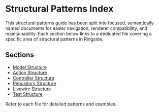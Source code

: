 # Structural Patterns Index

This structural patterns guide has been split into focused, semantically named documents for easier navigation, renderer compatibility, and maintainability. Each section below links to a dedicated file covering a specific area of structural patterns in Ringside.

## Sections
- [Model Structure](model-structure.md)
- [Action Structure](action-structure.md)
- [Controller Structure](controller-structure.md)
- [Repository Structure](repository-structure.md)
- [Livewire Structure](livewire-structure.md)
- [Test Structure](test-structure.md)

Refer to each file for detailed patterns and examples.

